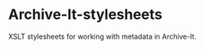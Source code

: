 Archive-It-stylesheets
======================

XSLT stylesheets for working with metadata in Archive-It.
